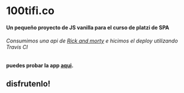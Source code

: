 # 100tifi.co

#### Un pequeño proyecto de JS vanilla para el curso de platzi de SPA

###### Consumimos una api de [Rick and morty](https://rickandmortyapi.com/) e hicimos el deploy utilizando Travis CI

#### puedes probar la app [aqui](https://lucasdmadrigal.github.io/100tifi.co/).

## disfrutenlo!
